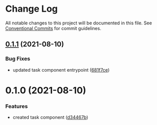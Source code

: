 # Change Log

All notable changes to this project will be documented in this file.
See [Conventional Commits](https://conventionalcommits.org) for commit guidelines.

## [0.1.1](https://github.com/mateusrdgs/frontiao-ui/compare/@frontiao/task@0.1.0...@frontiao/task@0.1.1) (2021-08-10)


### Bug Fixes

* updated task component entrypoint ([681f7ce](https://github.com/mateusrdgs/frontiao-ui/commit/681f7ce1376761cc5b34e6d5ee42fb25bb838bc4))





# 0.1.0 (2021-08-10)


### Features

* created task component ([d34467b](https://github.com/mateusrdgs/frontiao-ui/commit/d34467bd201aec2a02c5eb957541eb8777f8c20f))
